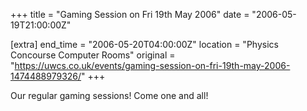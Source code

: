 +++
title = "Gaming Session on Fri 19th May 2006"
date = "2006-05-19T21:00:00Z"

[extra]
end_time = "2006-05-20T04:00:00Z"
location = "Physics Concourse Computer Rooms"
original = "https://uwcs.co.uk/events/gaming-session-on-fri-19th-may-2006-1474488979326/"
+++

Our regular gaming sessions\! Come one and all\!

